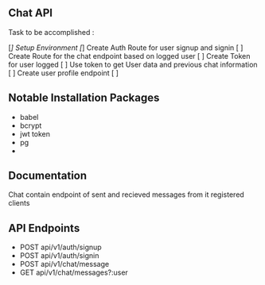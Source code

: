 ## Chat API

Task to be accomplished :

[*] Setup Environment
[*] Create Auth Route for user signup and signin
[ ] Create Route for the chat endpoint based on logged user
[ ] Create Token for user logged
[ ] Use token to get User data and previous chat information
[ ] Create user profile endpoint
[ ] 

## Notable Installation Packages
- babel
- bcrypt
- jwt token
- pg
- 

## Documentation 

Chat contain endpoint of sent and recieved messages from it registered clients

## API Endpoints

- POST api/v1/auth/signup
- POST api/v1/auth/signin
- POST api/v1/chat/message
- GET api/v1/chat/messages?:user
